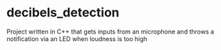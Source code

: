 # decibels_detection
Project written in C++ that gets inputs from an microphone and throws a notification via an LED when loudness is too high
